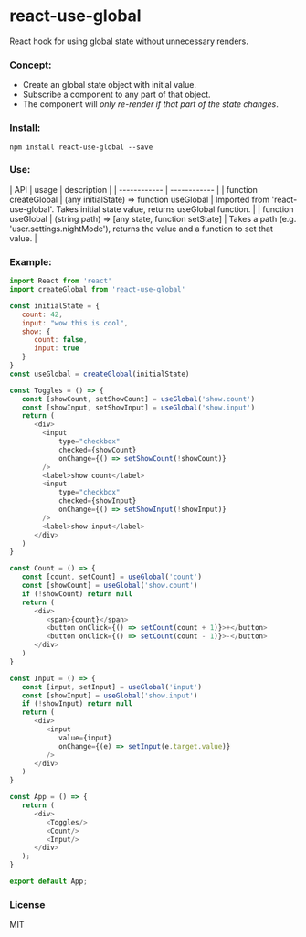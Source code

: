# react-use-global
React hook for using global state without unnecessary renders.

### Concept:
- Create an global state object with initial value.
- Subscribe a component to any part of that object.
- The component will *only re-render if that part of the state changes*.

### Install:
```
npm install react-use-global --save
```

### Use:

| API | usage | description |
| ------------ | ------------ |
|  function createGlobal |  (any initialState) =>  function useGlobal | Imported from 'react-use-global'. Takes initial state value, returns useGlobal function.  |
|  function useGlobal |  (string path) => [any state, function setState]  | Takes a path (e.g. 'user.settings.nightMode'), returns the value and a function to set that value. |


### Example:
```js
import React from 'react'
import createGlobal from 'react-use-global'

const initialState = {
   count: 42,
   input: "wow this is cool",
   show: {
      count: false,
      input: true
   }
}
const useGlobal = createGlobal(initialState)

const Toggles = () => {
   const [showCount, setShowCount] = useGlobal('show.count')
   const [showInput, setShowInput] = useGlobal('show.input')
   return (
      <div>
        <input
            type="checkbox"
            checked={showCount}
            onChange={() => setShowCount(!showCount)}
        />
        <label>show count</label>
        <input
            type="checkbox"
            checked={showInput}
            onChange={() => setShowInput(!showInput)}
        />
        <label>show input</label>
      </div>
   )
}

const Count = () => {
   const [count, setCount] = useGlobal('count')
   const [showCount] = useGlobal('show.count')
   if (!showCount) return null
   return (
      <div>
         <span>{count}</span>
         <button onClick={() => setCount(count + 1)}>+</button>
         <button onClick={() => setCount(count - 1)}>-</button>
      </div>
   )
}

const Input = () => {
   const [input, setInput] = useGlobal('input')
   const [showInput] = useGlobal('show.input')
   if (!showInput) return null
   return (
      <div>
         <input
            value={input}
            onChange={(e) => setInput(e.target.value)}
         />
      </div>
   )
}

const App = () => {
   return (
      <div>
         <Toggles/>
         <Count/>
         <Input/>
      </div>
   );
}

export default App;
```


### License
MIT

